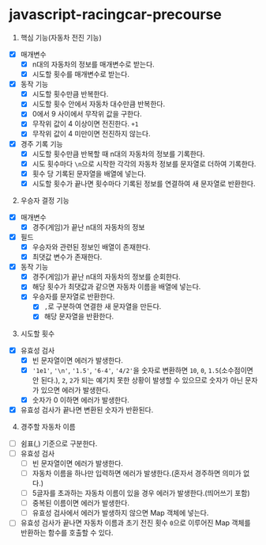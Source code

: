 # javascript-racingcar-precourse

1. 핵심 기능(자동차 전진 기능)

- [x] 매개변수
  - [x] n대의 자동차의 정보를 매개변수로 받는다.
  - [x] 시도할 횟수를 매개변수로 받는다.
- [x] 동작 기능
  - [x] 시도할 횟수만큼 반복한다.
  - [x] 시도할 횟수 안에서 자동차 대수만큼 반복한다.
  - [x] 0에서 9 사이에서 무작위 값을 구한다.
  - [x] 무작위 값이 4 이상이면 전진한다. `+1`
  - [x] 무작위 값이 4 미만이면 전진하지 않는다.
- [x] 경주 기록 기능
  - [x] 시도할 횟수만큼 반복할 때 n대의 자동차의 정보를 기록한다.
  - [x] 시도 횟수마다 `\n`으로 시작한 각각의 자동차 정보를 문자열로 더하여 기록한다.
  - [x] 횟수 당 기록된 문자열을 배열에 넣는다.
  - [x] 시도할 횟수가 끝나면 횟수마다 기록된 정보를 연결하여 새 문자열로 반환한다.

2. 우승자 결정 기능

- [x] 매개변수
  - [x] 경주(게임)가 끝난 n대의 자동차의 정보
- [x] 필드
  - [x] 우승자와 관련된 정보인 배열이 존재한다.
  - [x] 최댓값 변수가 존재한다.
- [x] 동작 기능
  - [x] 경주(게임)가 끝난 n대의 자동차의 정보를 순회한다.
  - [x] 해당 횟수가 최댓값과 같으면 자동차 이름을 배열에 넣는다.
  - [x] 우승자를 문자열로 반환한다.
    - [x] `,`로 구분하여 연결한 새 문자열을 만든다.
    - [x] 해당 문자열을 반환한다.

3. 시도할 횟수

- [x] 유효성 검사
  - [x] 빈 문자열이면 에러가 발생한다.
  - [x] `'1e1'`, `'\n'`, `'1.5'`, `'6-4'`, `'4/2'`을 숫자로 변환하면
        `10`, `0`, `1.5`(소수점이면 안 된다.), `2`, `2`가 되는
        예기치 못한 상황이 발생할 수 있으므로 숫자가 아닌 문자가 있으면 에러가 발생한다.
  - [x] 숫자가 0 이하면 에러가 발생한다.
- [x] 유효성 검사가 끝나면 변환된 숫자가 반환된다.

4. 경주할 자동차 이름

- [ ] 쉼표(,) 기준으로 구분한다.
- [ ] 유효성 검사
  - [ ] 빈 문자열이면 에러가 발생한다.
  - [ ] 자동차 이름을 하나만 입력하면 에러가 발생한다.(혼자서 경주하면 의미가 없다.)
  - [ ] 5글자를 초과하는 자동차 이름이 있을 경우 에러가 발생한다.(띄어쓰기 포함)
  - [ ] 중복된 이름이면 에러가 발생한다.
  - [ ] 유효성 검사에서 에러가 발생하지 않으면 Map 객체에 넣는다.
- [ ] 유효성 검사가 끝나면 자동차 이름과 초기 전진 횟수 `0`으로 이루어진 Map 객체를 반환하는 함수를 호출할 수 있다.
